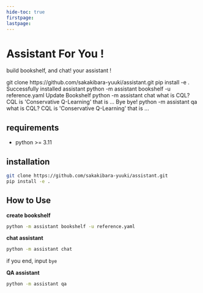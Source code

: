 ```yaml
---
hide-toc: true
firstpage:
lastpage:
---
```


<!-- ```{toctree} -->
<!-- :hidden: -->
<!-- :caption: Introduction -->
<!-- content/basic_usage -->
<!-- content/dataset_standards -->
<!-- content/minari_cli -->
<!-- ``` -->

<!-- ```{toctree} -->
<!-- :hidden: -->
<!-- :caption: API -->
<!-- api/minari_functions -->
<!-- api/minari_dataset -->
<!-- api/data_collector -->
<!-- ``` -->

<!-- ```{toctree} -->
<!-- :hidden: -->
<!-- :glob: -->
<!-- :caption: Tutorials -->
<!-- tutorials/**/index -->
<!-- ``` -->

<!-- ```{toctree} -->
<!-- :hidden: -->
<!-- :caption: Datasets -->
<!-- datasets/door -->
<!-- datasets/hammer -->
<!-- datasets/relocate -->
<!-- datasets/pen -->
<!-- datasets/pointmaze -->
<!-- datasets/kitchen -->
<!-- ``` -->

<!-- ```{toctree} -->
<!-- :hidden: -->
<!-- :caption: Development -->

<!-- Github <https://github.com/sakakibara-yuuki/assistant> -->
<!-- release_notes/index -->
<!-- ``` -->

<!-- ```{project-logo} _static/img/minari-text.png -->
<!-- :alt: Minari Logo -->
<!-- ``` -->

# Assistant For You !
build bookshelf, and chat! your assistant !


<div id="termynal" data-termynal>
  <span data-ty="input">git clone https://github.com/sakakibara-yuuki/assistant.git</span>
  <span data-ty="input">pip install -e .</span>
  <span data-ty="progress"></span>
  <span data-ty>Successfully installed assistant</span>
  <span data-ty></span>
  <span data-ty="input">python -m assistant bookshelf -u reference.yaml</span>
  <span data-ty>Update Bookshelf</span>
  <span data-ty></span>
  <span data-ty="input">python -m assistant chat</span>
  <span data-ty="input" data-ty-prompt="you :">what is CQL?</span>
  <span data-ty="input" data-ty-prompt="A   :">CQL is 'Conservative Q-Learning' that is ...</span>
  <span data-ty="input" data-ty-prompt="you :">Bye</span>
  <span data-ty="input" data-ty-prompt="A   :">bye!</span>
  <span data-ty></span>
  <span data-ty="input">python -m assistant qa</span>
  <span data-ty="input" data-ty-prompt="you :">what is CQL?</span>
  <span data-ty="input" data-ty-prompt="A   :">CQL is 'Conservative Q-Learning' that is ...</span>
</div>

## requirements

- python >= 3.11


## installation

```sh
git clone https://github.com/sakakibara-yuuki/assistant.git
pip install -e .
```

## How to Use

**create bookshelf**

```sh
python -m assistant bookshelf -u reference.yaml
```

**chat assistant**

```sh
python -m assistant chat
```
if you end, input `bye`

**QA assistant**

```sh
python -m assistant qa
```
